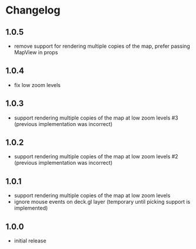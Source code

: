 # Changelog

## 1.0.5

- remove support for rendering multiple copies of the map, prefer passing MapView in props

## 1.0.4

- fix low zoom levels

## 1.0.3

- support rendering multiple copies of the map at low zoom levels #3 (previous implementation was incorrect)

## 1.0.2

- support rendering multiple copies of the map at low zoom levels #2 (previous implementation was incorrect)

## 1.0.1

- support rendering multiple copies of the map at low zoom levels
- ignore mouse events on deck.gl layer (temporary until picking support is implemented)

## 1.0.0

- initial release
